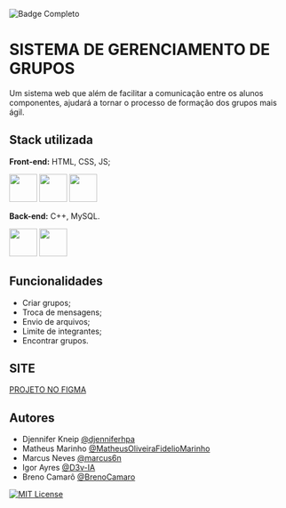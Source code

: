
![Badge Completo](http://img.shields.io/static/v1?label=STATUS&message=%20FINALIZADO&color=GREEN&style=for-the-badge)
# SISTEMA DE GERENCIAMENTO DE GRUPOS

Um sistema web que além de facilitar a comunicação entre os alunos componentes, ajudará a tornar o processo de formação dos grupos mais ágil.


## Stack utilizada

**Front-end:** HTML, CSS, JS;

<img src="https://cdn.jsdelivr.net/gh/devicons/devicon/icons/html5/html5-plain-wordmark.svg" width="50" height="50"/> <img src="https://cdn.jsdelivr.net/gh/devicons/devicon/icons/css3/css3-plain-wordmark.svg" width="50" height="50" /> <img src="https://cdn.jsdelivr.net/gh/devicons/devicon/icons/javascript/javascript-plain.svg" width="50" height="50"/>

**Back-end:** C++, MySQL.

<img src="https://cdn.jsdelivr.net/gh/devicons/devicon/icons/c/c-original.svg" width="50" height="50"/> <img src="https://cdn.jsdelivr.net/gh/devicons/devicon/icons/mysql/mysql-original.svg" width="50" height="50"/>


## Funcionalidades

- Criar grupos;
- Troca de mensagens;
- Envio de arquivos;
- Limite de integrantes;
- Encontrar grupos.


## SITE

[PROJETO NO FIGMA](https://www.figma.com/file/ODF7OLgXFagfdzHbxSo4Ye/SDGD?node-id=0%3A1)



## Autores

- Djennifer Kneip [@djenniferhpa](https://github.com/djenniferhpa)
- Matheus Marinho [@MatheusOliveiraFidelioMarinho](https://github.com/MatheusOliveiraFidelioMarinho)
- Marcus Neves [@marcus6n](https://github.com/marcus6n)
- Igor Ayres [@D3v-IA](https://github.com/D3v-IA)
- Breno Camarô [@BrenoCamaro](https://github.com/BrenoCamaro)

[![MIT License](https://img.shields.io/badge/License-MIT-green.svg)](https://github.com/marcus6n/projeto-2-sistema-de-gerenciamento-de-grupos/blob/main/licence)

